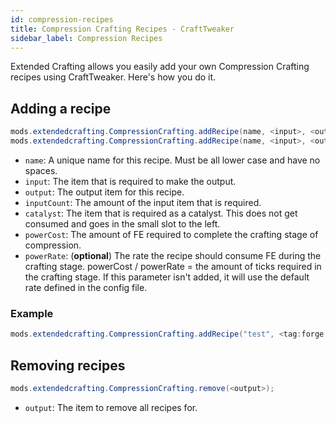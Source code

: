 ```yaml
---
id: compression-recipes
title: Compression Crafting Recipes - CraftTweaker
sidebar_label: Compression Recipes
---
```


Extended Crafting allows you easily add your own Compression Crafting recipes using CraftTweaker. Here's how you do it.

## Adding a recipe
```java
mods.extendedcrafting.CompressionCrafting.addRecipe(name, <input>, <output>, inputCount, <catalyst>, powerCost);    
mods.extendedcrafting.CompressionCrafting.addRecipe(name, <input>, <output>, inputCount, <catalyst>, powerCost, powerRate);
```

- `name`: A unique name for this recipe. Must be all lower case and have no spaces.
- `input`: The item that is required to make the output.  
- `output`: The output item for this recipe.
- `inputCount`: The amount of the input item that is required.  
- `catalyst`: The item that is required as a catalyst. This does not get consumed and goes in the small slot to the left.  
- `powerCost`: The amount of FE required to complete the crafting stage of compression.  
- `powerRate`: (**optional**) The rate the recipe should consume FE during the crafting stage. powerCost / powerRate = the amount of ticks required in the crafting stage. If this parameter isn't added, it will use the default rate defined in the config file.  

### Example
```java
mods.extendedcrafting.CompressionCrafting.addRecipe("test", <tag:forge:ingots/iron>, <item:minecraft:apple>, 50000, <tag:forge:ingots/gold>, 2000000, 200);
```

## Removing recipes
```java
mods.extendedcrafting.CompressionCrafting.remove(<output>);
```

- `output`: The item to remove all recipes for.